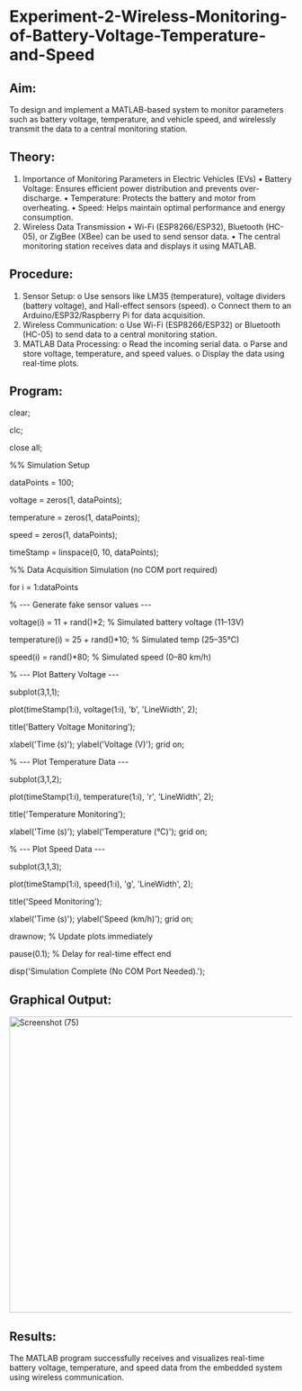 # Experiment-2-Wireless-Monitoring-of-Battery-Voltage-Temperature-and-Speed

## Aim:
To design and implement a MATLAB-based system to monitor parameters such as battery voltage, temperature, and vehicle speed, and wirelessly transmit the data to a central monitoring station.
 
## Theory:
1. Importance of Monitoring Parameters in Electric Vehicles (EVs)
•	Battery Voltage: Ensures efficient power distribution and prevents over-discharge.
•	Temperature: Protects the battery and motor from overheating.
•	Speed: Helps maintain optimal performance and energy consumption.
2. Wireless Data Transmission
•	Wi-Fi (ESP8266/ESP32), Bluetooth (HC-05), or ZigBee (XBee) can be used to send sensor data.
•	The central monitoring station receives data and displays it using MATLAB.
 
## Procedure:
1.	Sensor Setup:
o	Use sensors like LM35 (temperature), voltage dividers (battery voltage), and Hall-effect sensors (speed).
o	Connect them to an Arduino/ESP32/Raspberry Pi for data acquisition.
2.	Wireless Communication:
o	Use Wi-Fi (ESP8266/ESP32) or Bluetooth (HC-05) to send data to a central monitoring station.
3.	MATLAB Data Processing:
o	Read the incoming serial data.
o	Parse and store voltage, temperature, and speed values.
o	Display the data using real-time plots.
 
## Program:

clear;

clc;

close all;

%% Simulation Setup

dataPoints = 100;

voltage = zeros(1, dataPoints);

temperature = zeros(1, dataPoints);

speed = zeros(1, dataPoints);

timeStamp = linspace(0, 10, dataPoints);

%% Data Acquisition Simulation (no COM port required)

for i = 1:dataPoints

% --- Generate fake sensor values ---

voltage(i)     = 11 + rand()*2;     % Simulated battery voltage (11–13V)

temperature(i) = 25 + rand()*10;    % Simulated temp (25–35°C)

speed(i)       = rand()*80;         % Simulated speed (0–80 km/h)


% --- Plot Battery Voltage ---

subplot(3,1,1);

plot(timeStamp(1:i), voltage(1:i), 'b', 'LineWidth', 2);

title('Battery Voltage Monitoring');

xlabel('Time (s)'); ylabel('Voltage (V)'); grid on;


% --- Plot Temperature Data ---

subplot(3,1,2);

plot(timeStamp(1:i), temperature(1:i), 'r', 'LineWidth', 2);

title('Temperature Monitoring');

xlabel('Time (s)'); ylabel('Temperature (°C)'); grid on;


% --- Plot Speed Data ---

subplot(3,1,3);

plot(timeStamp(1:i), speed(1:i), 'g', 'LineWidth', 2);

title('Speed Monitoring');

xlabel('Time (s)'); ylabel('Speed (km/h)'); grid on;

drawnow;          % Update plots immediately

pause(0.1);       % Delay for real-time effect
end

disp('Simulation Complete (No COM Port Needed).');



## Graphical Output:

<img width="1029" height="526" alt="Screenshot (75)" src="https://github.com/user-attachments/assets/e3f41f45-de99-443f-92d5-3435f7b1f24b" />

 
## Results:
The MATLAB program successfully receives and visualizes real-time battery voltage, temperature, and speed data from the embedded system using wireless communication.

